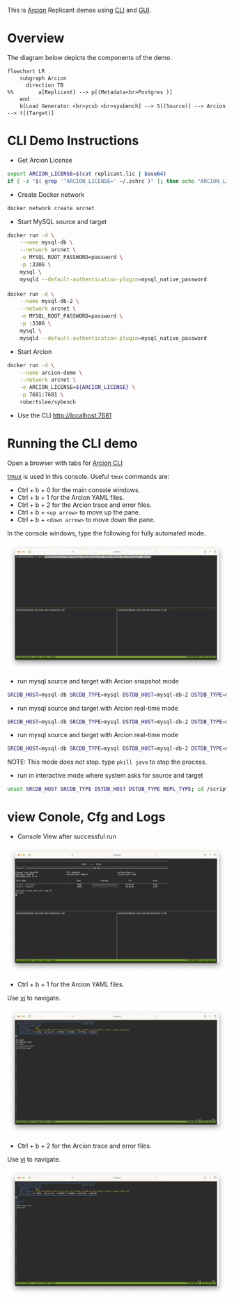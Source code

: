 This is [Arcion](https://www.arcion.io/) Replicant demos using [CLI](https://docs.arcion.io/docs/quickstart/index.html) and [GUI](https://docs.arcion.io/docs/arcion-cloud-dashboard/quickstart/index.html).

# Overview
The diagram below depicts the components of the demo.

```mermaid
flowchart LR
    subgraph Arcion
      direction TB
%%        a[Replicant] --> p[(Metadata<br>Postgres )]
    end
    b[Load Generator <br>ycsb <br>sysbench] --> S[(Source)] --> Arcion --> t[(Target)]
```
# CLI Demo Instructions

- Get Arcion License

```bash
export ARCION_LICENSE=$(cat replicant.lic | base64)
if [ -z "$( grep '^ARCION_LICENSE=' ~/.zshrc )" ]; then echo "ARCION_LICENSE=${ARCION_LICENSE}" >> ~/.zshrc; fi
```

- Create Docker network
```bash
docker network create arcnet
```

- Start MySQL source and target
```bash
docker run -d \
    --name mysql-db \
    --network arcnet \
    -e MYSQL_ROOT_PASSWORD=password \
    -p :3306 \
    mysql \
    mysqld --default-authentication-plugin=mysql_native_password

docker run -d \
    --name mysql-db-2 \
    --network arcnet \
    -e MYSQL_ROOT_PASSWORD=password \
    -p :3306 \
    mysql \
    mysqld --default-authentication-plugin=mysql_native_password
```    

- Start Arcion
```bash
docker run -d \
    --name arcion-demo \
    --network arcnet \
    -e ARCION_LICENSE=${ARCION_LICENSE} \
    -p 7681:7681 \
    robertslee/sybench
```    

- Use the CLI [http://localhost:7681](http://localhost.7681)

# Running the CLI demo

Open a browser with tabs for [Arcion CLI](http://localhost:7681)

[tmux](https://man7.org/linux/man-pages/man1/tmux.1.html) is used in this console. Useful `tmux` commands are:

  - Ctrl + b + 0 for the main console windows.
  - Ctrl + b + 1 for the Arcion YAML files.
  - Ctrl + b + 2 for the Arcion trace and error files.
  - Ctrl + b + `<up arrow>` to move up the pane.
  - Ctrl + b + `<down arrow>` to move down the pane.
 
In the console windows, type the following for fully automated mode.

![console](./resources/images/cli/Screenshot%202023-01-26%20at%2010.08.03%20AM.png)
- run mysql source and target with Arcion snapshot mode
```bash
SRCDB_HOST=mysql-db SRCDB_TYPE=mysql DSTDB_HOST=mysql-db-2 DSTDB_TYPE=mysql REPL_TYPE=snapshot ./menu.sh
```
- run mysql source and target with Arcion real-time mode
```bash
SRCDB_HOST=mysql-db SRCDB_TYPE=mysql DSTDB_HOST=mysql-db-2 DSTDB_TYPE=mysql REPL_TYPE=real-time ./menu.sh
```
- run mysql source and target with Arcion real-time mode
```bash
SRCDB_HOST=mysql-db SRCDB_TYPE=mysql DSTDB_HOST=mysql-db-2 DSTDB_TYPE=mysql REPL_TYPE=full ./menu.sh
```
  NOTE: This mode does not stop.  type `pkill java` to stop the process.

- run in interactive mode where system asks for source and target
```bash
unset SRCDB_HOST SRCDB_TYPE DSTDB_HOST DSTDB_TYPE REPL_TYPE; cd /scripts; ./menu.sh
```
# view Conole, Cfg and Logs

- Console View after successful run

![Arcion YAML](./resources/images/cli/Screenshot%202023-01-26%20at%2010.10.14%20AM.png)

- Ctrl + b + 1 for the Arcion YAML files.

Use [vi](https://manpages.ubuntu.com/manpages/xenial/man1/nvi.1.html) to navigate. 

![Arcion YAML](./resources/images/cli/Screenshot%202023-01-26%20at%2010.10.37%20AM.png)

- Ctrl + b + 2 for the Arcion trace and error files.

Use [vi](https://manpages.ubuntu.com/manpages/xenial/man1/nvi.1.html) to navigate. 

![Arcion YAML](./resources/images/cli/Screenshot%202023-01-26%20at%2010.10.50%20AM.png)